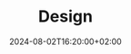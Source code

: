 ---
weight: 3
title: "Design"
description: ""
icon: "folder"
date: "2024-08-02T16:20:00+02:00"
lastmod: "2024-08-02T16:20:00+02:00"
draft: false
toc: true
---